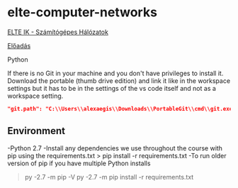 # elte-computer-networks

[ELTE IK - Számítógépes Hálózatok](http://szalaigj.web.elte.hu/index.php/szamitogepes-halozatok-gyakorlat/)

[Előadás](http://lakis.web.elte.hu/szh201819I/)

Python

If there is no Git in your machine and you don't have privileges to install it. Download the portable (thumb drive edition) and link it like in the workspace settings but it has to be in the settings of the vs code itself and not as a workspace setting.

```json
"git.path": "C:\\Users\\alexaegis\\Downloads\\PortableGit\\cmd\\git.exe"
```

## Environment

-Python 2.7
-Install any dependencies we use throughout the course with pip using the requirements.txt > pip install -r requirements.txt
-To run older version of pip if you have multiple Python installs

> py -2.7 -m pip -V
> py -2.7 -m pip install -r requirements.txt
